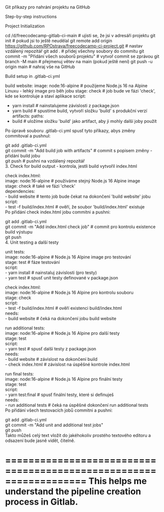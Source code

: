 Git příkazy pro nahrání projektu na GitHub

Step-by-step instructions

Project Initialization

cd /d/freecodecamp-gitlab-ci-main # ujisti se, že jsi v adresáři projektu
git init # pokud jsi to ještě neudělal
git remote add origin https://github.com/RPOstrava/freecodecamp-ci-project.git # nastav vzdálený repozitář
git add . # přidej všechny soubory do commitu
git commit -m "Přidání všech souborů projektu" # vytvoř commit se zprávou
git branch -M main # přejmenuj větev na main (pokud ještě není)
git push -u origin main # nahraj vše na GitHub

Build setup in .gitlab-ci.yml

build website:
image: node:16-alpine # použijeme Node.js 16 na Alpine Linuxu - lehký image pro běh jobu
stage: check # job bude ve fázi 'check', kde se kontroluje a staví aplikace
script:
- yarn install # nainstalujeme závislosti z package.json
- yarn build # spustíme build, vytvoří složku 'build' s produkční verzí
artifacts:
paths:
- build # uložíme složku 'build' jako artifact, aby ji mohly další joby použít

Po úpravě souboru .gitlab-ci.yml spusť tyto příkazy, abys změny commitoval a pushnul:

git add .gitlab-ci.yml  
git commit -m "Add build job with artifacts"   # commit s popisem změny - přidání build jobu  
git push                                      # pushni na vzdálený repozitář  
3. Check for build output - kontrola, jestli build vytvořil index.html

check index.html:  
  image: node:16-alpine                  # používáme stejný Node.js 16 Alpine image  
  stage: check                          # také ve fázi 'check'  
  dependencies:  
    - build website                     # tento job bude čekat na dokončení 'build website' jobu  
  script:  
    - test -f build/index.html          # ověří, že soubor 'build/index.html' existuje  
Po přidání check index.html jobu commitni a pushni:

git add .gitlab-ci.yml  
git commit -m "Add index.html check job"       # commit pro kontrolu existence build výstupu  
git push  
4. Unit testing a další testy

unit tests:  
  image: node:16-alpine                  # Node.js 16 Alpine image pro testování  
  stage: test                           # fáze testování  
  script:  
    - yarn install                      # nainstaluj závislosti (pro testy)  
    - yarn test                        # spusť unit testy definované v package.json  

check index.html:  
  image: node:16-alpine                  # Node.js 16 Alpine pro kontrolu souboru  
  stage: check  
  script:  
    - test -f build/index.html          # ověří existenci build/index.html  
  needs:  
    - build website                     # čeká na dokončení jobu build website  

run additional tests:  
  image: node:16-alpine                  # Node.js 16 Alpine pro další testy  
  stage: test  
  script:  
    - yarn test                        # spusť další testy z package.json  
  needs:  
    - build website                    # závislost na dokončení build  
    - check index.html                 # závislost na úspěšné kontrole index.html  

run final tests:  
  image: node:16-alpine                  # Node.js 16 Alpine pro finální testy  
  stage: test  
  script:  
    - yarn test:final                  # spusť finální testy, které si definuješ  
  needs:  
    - run additional tests             # čeká na úspěšné dokončení run additional tests  
Po přidání všech testovacích jobů commitni a pushni:

git add .gitlab-ci.yml  
git commit -m "Add unit and additional test jobs"  
git push  
Takto můžeš celý text vložit do jakéhokoliv prostého textového editoru a odsazení bude jasně vidět, čitelně.


==================================================================
This helps me understand the pipeline creation process in Gitlab.
==================================================================
